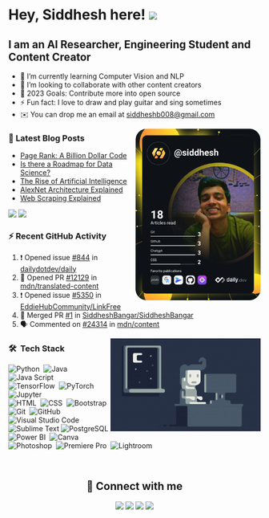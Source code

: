 # Hey, Siddhesh here! <img src="https://media.giphy.com/media/hvRJCLFzcasrR4ia7z/giphy.gif" width="5%">

## I am an AI Researcher, Engineering Student and Content Creator

- 🌱 I’m currently learning Computer Vision and NLP 
- 👯 I’m looking to collaborate with other content creators
- 🥅 2023 Goals: Contribute more into open source 
- ⚡ Fun fact: I love to draw and play guitar and sing sometimes
- ✉️ You can drop me an email at siddheshb008@gmail.com

<a href="https://app.daily.dev/siddhesh"><img src="https://github.com/SiddheshBangar/SiddheshBangar/blob/main/devcard.svg" width="250" alt="Siddhesh's Dev Card" align="right"/></a>

### 📕 Latest Blog Posts

<!-- BLOG-POST-LIST:START -->
- [Page Rank: A Billion Dollar Code](https://sidddhesh.hashnode.dev/page-rank-a-billion-dollar-code)
- [Is there a Roadmap for Data Science?](https://sidddhesh.hashnode.dev/is-there-a-roadmap-for-data-science)
- [The Rise of Artificial Intelligence](https://sidddhesh.hashnode.dev/the-rise-of-artificial-intelligence)
- [AlexNet Architecture Explained](https://sidddhesh.hashnode.dev/alexnet-architecture-explained-b6240c528bd5)
- [Web Scraping Explained](https://sidddhesh.hashnode.dev/web-scraping-28be42832d40)
<!-- BLOG-POST-LIST:END -->

 <a href="https://medium.com/@siddheshb008"><img src="https://img.shields.io/badge/-Medium%20Blog-333333?style=flat-square&logo=Medium&logoColor=white"/></a>
 <a href="https://sidddhesh.hashnode.dev/"><img src="https://img.shields.io/badge/-Hashnode%20Blog-2962FF?style=flat-square&logo=Hashnode&logoColor=white"/></a>

### ⚡ Recent GitHub Activity

<!--START_SECTION:activity-->
1. ❗️ Opened issue [#844](https://github.com/dailydotdev/daily/issues/844) in [dailydotdev/daily](https://github.com/dailydotdev/daily)
2. 💪 Opened PR [#12129](https://github.com/mdn/translated-content/pull/12129) in [mdn/translated-content](https://github.com/mdn/translated-content)
3. ❗️ Opened issue [#5350](https://github.com/EddieHubCommunity/LinkFree/issues/5350) in [EddieHubCommunity/LinkFree](https://github.com/EddieHubCommunity/LinkFree)
4. 🎉 Merged PR [#1](https://github.com/SiddheshBangar/SiddheshBangar/pull/1) in [SiddheshBangar/SiddheshBangar](https://github.com/SiddheshBangar/SiddheshBangar)
5. 🗣 Commented on [#24314](https://github.com/mdn/content/issues/24314) in [mdn/content](https://github.com/mdn/content)
<!--END_SECTION:activity-->

<img alt="Night Coding" src="https://raw.githubusercontent.com/AVS1508/AVS1508/master/assets/Night-Coding.gif" align="right"/>

### 🛠 &nbsp;Tech Stack

![Python](https://img.shields.io/badge/-Python-333333?style=flat&logo=python)&nbsp;
![Java](https://img.shields.io/badge/-Java-333333?style=flat&logo=Java&logoColor=FFA518)&nbsp;
![Java Script](https://img.shields.io/badge/-Java%20Script-333333?style=flat&logo=JavaScript&logoColor=F7DF1E)&nbsp;\
![TensorFlow](https://img.shields.io/badge/-Tensorflow-333333?style=flat&logo=TensorFlow)&nbsp;
![PyTorch](https://img.shields.io/badge/-PyTorch-333333?style=flat&logo=PyTorch)&nbsp;
![Jupyter](https://img.shields.io/badge/-Jupyter-333333?style=flat&logo=Jupyter)\
![HTML](https://img.shields.io/badge/-HTML-333333?style=flat&logo=HTML5)&nbsp;
![CSS](https://img.shields.io/badge/-CSS-333333?style=flat&logo=CSS3&logoColor=1572B6)&nbsp;
![Bootstrap](https://img.shields.io/badge/-Bootstrap-333333?style=flat&logo=bootstrap&logoColor=563D7C)\
![Git](https://img.shields.io/badge/-Git-333333?style=flat&logo=git)&nbsp;
![GitHub](https://img.shields.io/badge/-GitHub-333333?style=flat&logo=github)&nbsp;
![Visual Studio Code](https://img.shields.io/badge/-VS%20Code-333333?style=flat&logo=visual-studio-code&logoColor=007ACC)\
![Sublime Text](https://img.shields.io/badge/-SublimeText-333333?style=flat&logo=sublimetext)
![PostgreSQL](https://img.shields.io/badge/-Postgre-333333?style=flat&logo=PostgreSQL)
![Power BI](https://img.shields.io/badge/-Power%20BI-333333?style=flat&logo=powerbi)&nbsp;
![Canva](https://img.shields.io/badge/-Canva-333333?style=flat&logo=canva)\
![Photoshop](https://img.shields.io/badge/-Photoshop-333333?style=flat&logo=adobe-photoshop)&nbsp;
![Premiere Pro](https://img.shields.io/badge/-Premiere%20Pro-333333?style=flat&logo=adobe-premiere-pro)&nbsp;
![Lightroom](https://img.shields.io/badge/-Lightroom-333333?style=flat&logo=adobe-lightroom)



<br>
<h2 align="center">👋 Connect with me</h2>
<p align="center">
<a href="https://linkedin.com/in/siddheshbangar"><img src="https://img.shields.io/badge/-Siddhesh%20Bangar-0077B5?style=flat-square&logo=Linkedin&logoColor=white"/></a>
<a href="https://instagram.com/thatsiddhesh"><img src="https://img.shields.io/badge/-@thatsiddhesh-E4405F?style=flat-square&logo=Instagram&logoColor=white"/></a>
<a href="https://twitter.com/siddddhesh"><img src="https://img.shields.io/badge/-@siddddhesh-1DA1F2?style=flat-square&logo=Twitter&logoColor=white"/></a>
<a href="siddheshb008@gmail.com"><img src="https://img.shields.io/badge/-siddheshb008@gmail.com-D14836?style=flat-square&logo=Gmail&logoColor=white"/></a>
</p>
